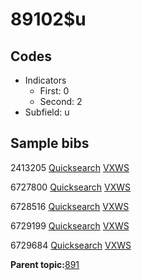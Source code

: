 # 89102$u

## Codes

-   Indicators
    -   First: 0
    -   Second: 2
-   Subfield: u

## Sample bibs

2413205 [Quicksearch](https://search.library.yale.edu/catalog/2413205) [VXWS](http://prodorbis.library.yale.edu:7014/vxws/GetHoldingsService?bibId=2413205)

6727800 [Quicksearch](https://search.library.yale.edu/catalog/6727800) [VXWS](http://prodorbis.library.yale.edu:7014/vxws/GetHoldingsService?bibId=6727800)

6728516 [Quicksearch](https://search.library.yale.edu/catalog/6728516) [VXWS](http://prodorbis.library.yale.edu:7014/vxws/GetHoldingsService?bibId=6728516)

6729199 [Quicksearch](https://search.library.yale.edu/catalog/6729199) [VXWS](http://prodorbis.library.yale.edu:7014/vxws/GetHoldingsService?bibId=6729199)

6729684 [Quicksearch](https://search.library.yale.edu/catalog/6729684) [VXWS](http://prodorbis.library.yale.edu:7014/vxws/GetHoldingsService?bibId=6729684)

**Parent topic:**[891](../../tags/891/891.md)

